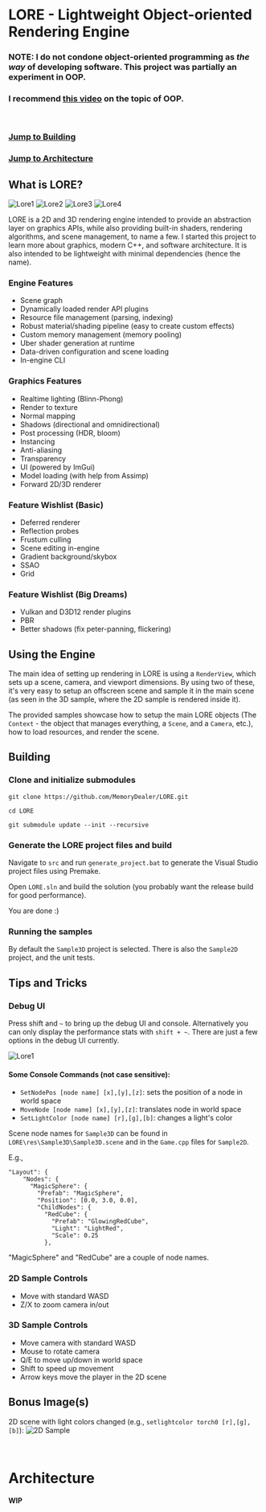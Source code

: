 # LORE - Lightweight Object-oriented Rendering Engine

### NOTE: **I do not condone object-oriented programming as _the way_ of developing software. This project was partially an experiment in OOP.**

### I recommend [this video](https://www.youtube.com/watch?v=QM1iUe6IofM) on the topic of OOP.
<br/>

### **[Jump to Building](#building)**
### **[Jump to Architecture](#architecture)**

## What is LORE?

![Lore1](images/lore1.gif)
![Lore2](images/lore2.gif)
![Lore3](images/lore3.gif)
![Lore4](images/lore4.gif)

LORE is a 2D and 3D rendering engine intended to provide an abstraction layer on graphics APIs, while also providing built-in shaders, rendering algorithms, and scene management, to name a few. I started this project to learn more about graphics, modern C++, and software architecture. It is also intended to be lightweight with minimal dependencies (hence the name).

### Engine Features
- Scene graph
- Dynamically loaded render API plugins
- Resource file management (parsing, indexing)
- Robust material/shading pipeline (easy to create custom effects)
- Custom memory management (memory pooling)
- Uber shader generation at runtime
- Data-driven configuration and scene loading
- In-engine CLI

### Graphics Features
- Realtime lighting (Blinn-Phong)
- Render to texture
- Normal mapping
- Shadows (directional and omnidirectional)
- Post processing (HDR, bloom)
- Instancing
- Anti-aliasing
- Transparency
- UI (powered by ImGui)
- Model loading (with help from Assimp)
- Forward 2D/3D renderer

### Feature Wishlist (Basic)
- Deferred renderer
- Reflection probes
- Frustum culling
- Scene editing in-engine
- Gradient background/skybox
- SSAO
- Grid

### Feature Wishlist (Big Dreams)
- Vulkan and D3D12 render plugins
- PBR
- Better shadows (fix peter-panning, flickering)

## Using the Engine
The main idea of setting up rendering in LORE is using a `RenderView`, which sets up a scene, camera, and viewport dimensions. By using two of these, it's very easy to setup an offscreen scene and sample it in the main scene (as seen in the 3D sample, where the 2D sample is rendered inside it).

The provided samples showcase how to setup the main LORE objects (The `Context` - the object that manages everything, a `Scene`, and a `Camera`, etc.),  how to load resources, and render the scene.

## Building

### Clone and initialize submodules
`git clone https://github.com/MemoryDealer/LORE.git`

`cd LORE`

`git submodule update --init --recursive`

### Generate the LORE project files and build
Navigate to `src` and run `generate_project.bat` to generate the Visual Studio project files using Premake.

Open `LORE.sln` and build the solution (you probably want the release build for good performance).

You are done :)

### Running the samples

By default the `Sample3D` project is selected. There is also the `Sample2D` project, and the unit tests.

## Tips and Tricks

### Debug UI
Press shift and `~` to bring up the debug UI and console. Alternatively you can only display the performance stats with `shift + ~`. There are just a few options in the debug UI currently.

![Lore1](images/lore-ui.gif)

#### Some Console Commands (not case sensitive):
- `SetNodePos [node name] [x],[y],[z]`: sets the position of a node in world space
- `MoveNode [node name] [x],[y],[z]`: translates node in world space
- `SetLightColor [node name] [r],[g],[b]`: changes a light's color

Scene node names for `Sample3D` can be found in `LORE\res\Sample3D\Sample3D.scene` and in the `Game.cpp` files for `Sample2D`.

E.g.,
```
"Layout": {
    "Nodes": {
      "MagicSphere": {
        "Prefab": "MagicSphere",
        "Position": [0.0, 3.0, 0.0],
        "ChildNodes": {
          "RedCube": {
            "Prefab": "GlowingRedCube",
            "Light": "LightRed",
            "Scale": 0.25
          },
```
"MagicSphere" and "RedCube" are a couple of node names.

### 2D Sample Controls 
- Move with standard WASD
- Z/X to zoom camera in/out

### 3D Sample Controls
- Move camera with standard WASD
- Mouse to rotate camera
- Q/E to move up/down in world space
- Shift to speed up movement
- Arrow keys move the player in the 2D scene

## Bonus Image(s)

2D scene with light colors changed (e.g., `setlightcolor torch0 [r],[g],[b]`):
![2D Sample](images/2Dscene.png)

<br/>

# Architecture
**WIP**
